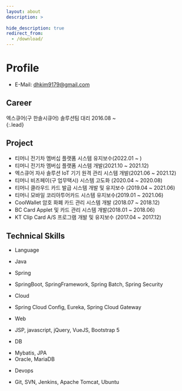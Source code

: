 ```yaml
---
layout: about
description: >
  
hide_description: true
redirect_from:
  - /download/
---
```


# Profile

* E-Mail: dhkim9179@gmail.com

## Career

엑스큐어(구 한솔시큐어) 솔루션팀 대리 2016.08 ~  
{:.lead}

## Project
* 티머니 전기차 멤버십 플랫폼 시스템 유지보수(2022.01 ~ )
* 티머니 전기차 멤버십 플랫폼 시스템 개발(2021.10 ~ 2021.12)
* 엑스큐어 자사 솔루션 IoT 기기 원격 관리 시스템 개발(2021.06 ~ 2021.12)
* 티머니 비즈페이(구 업무택시) 시스템 고도화 (2020.04 ~ 2020.08)
* 티머니 클라우드 카드 발급 시스템 개발 및 유지보수 (2019.04 ~ 2021.06)
* 티머니 모바일 코리아투어카드 시스템 유지보수(2019.01 ~ 2021.06)
* CoolWallet 암호 화폐 카드 관리 시스템 개발 (2018.07 ~ 2018.12)
* BC Card Applet 및 카드 관리 시스템 개발(2018.01 ~ 2018.06)
* KT Clip Card A/S 프로그램 개발 및 유지보수 (2017.04 ~ 2017.12) 

## Technical Skills

* Language
+ Java
* Spring
+ SpringBoot, SpringFramework, Spring Batch, Spring Security
* Cloud
+ Spring Cloud Config, Eureka, Spring Cloud Gateway
* Web
+ JSP, javascript, jQuery, VueJS, Bootstrap 5
* DB 
+ Mybatis, JPA
+ Oracle, MariaDB
* Devops
+ Git, SVN, Jenkins, Apache Tomcat, Ubuntu
